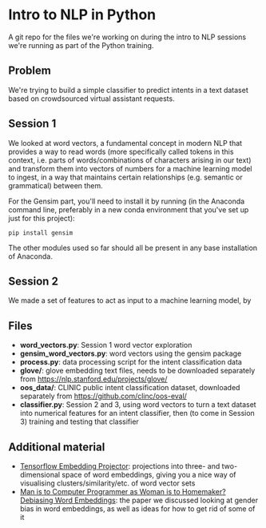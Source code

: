 # Intro to NLP in Python

A git repo for the files we're working on during the intro to NLP sessions we're running as part of the Python training.

## Problem

We're trying to build a simple classifier to predict intents in a text dataset based on crowdsourced virtual assistant requests.

## Session 1

We looked at word vectors, a fundamental concept in modern NLP that provides a way to read words (more specifically called tokens in this context, i.e. parts of words/combinations of characters arising in our text) and transform them into vectors of numbers for a machine learning model to ingest, in a way that maintains certain relationships (e.g. semantic or grammatical) between them.

For the Gensim part, you'll need to install it by running (in the Anaconda command line, preferably in a new conda environment that you've set up just for this project):

    pip install gensim

The other modules used so far should all be present in any base installation of Anaconda.

## Session 2

We made a set of features to act as input to a machine learning model, by 

## Files

* **word_vectors.py**: Session 1 word vector exploration
* **gensim_word_vectors.py**: word vectors using the gensim package
* **process.py**: data processing script for the intent classification data
* **glove/**: glove embedding text files, needs to be downloaded separately from <https://nlp.stanford.edu/projects/glove/>
* **oos_data/**: CLINIC public intent classification dataset, downloaded separately from <https://github.com/clinc/oos-eval/>
* **classifier.py**: Session 2 and 3, using word vectors to turn a text dataset into numerical features for an intent classifier, then (to come in Session 3) training and testing that classifier

## Additional material

* [Tensorflow Embedding Projector](https://projector.tensorflow.org/): projections into three- and two-dimensional space of word embeddings, giving you a nice way of visualising clusters/similarity/etc. of word vector sets
* [Man is to Computer Programmer as Woman is to Homemaker?
Debiasing Word Embeddings](https://arxiv.org/pdf/1607.06520.pdf): the paper we discussed looking at gender bias in word embeddings, as well as ideas for how to get rid of some of it
